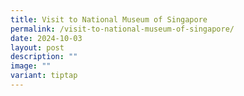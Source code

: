 ```yaml
---
title: Visit to National Museum of Singapore
permalink: /visit-to-national-museum-of-singapore/
date: 2024-10-03
layout: post
description: ""
image: ""
variant: tiptap
---
```

